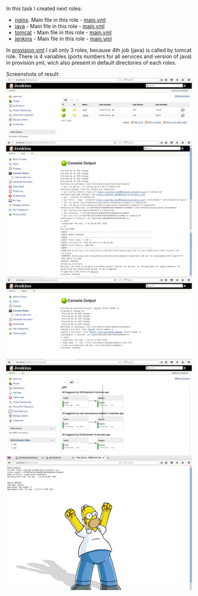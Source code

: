 In this task I created next roles:
 - [nginx](/vagrant/ansible/roles/nginx). Main file in this role - [main.yml](/vagrant/ansible/roles/nginx/tasks/main.yml)
 - [java](/vagrant/ansible/roles/java) - Main file in this role - [main.yml](/vagrant/ansible/roles/java/tasks/main.yml)
 - [tomcat](/vagrant/ansible/roles/tomcat) - Main file in this role - [main.yml](/vagrant/ansible/roles/tomcat/tasks/main.yml)
 - [jenkins](/vagrant/ansible/roles/jenkins) - Main file in this role - [main.yml](/vagrant/ansible/roles/jenkins/tasks/main.yml)
 
In [provision.yml](/vagrant/ansible/provision.yml) I call only 3 roles, because 4th job (java) is called by tomcat role.
There is 4 variables (ports numbers for all services and version of java) in provision.yml, wich also present in default directories of each roles. 

Screenshots of result: 
![alt text](https://github.com/MNTLab/cm-ansible-2/blob/anton_tkachenka/screenshots/1.png "http://localhost/sample")
![alt text](https://github.com/MNTLab/cm-ansible-2/blob/anton_tkachenka/screenshots/2.png "http://localhost/sample")
![alt text](https://github.com/MNTLab/cm-ansible-2/blob/anton_tkachenka/screenshots/2-2.png "http://localhost/sample")
![alt text](https://github.com/MNTLab/cm-ansible-2/blob/anton_tkachenka/screenshots/3.png "http://localhost/sample")
![alt text](https://github.com/MNTLab/cm-ansible-2/blob/anton_tkachenka/screenshots/4.png "http://localhost/sample")
![alt text](https://github.com/MNTLab/cm-ansible-2/blob/anton_tkachenka/screenshots/5.png "http://localhost/sample")
